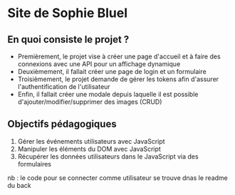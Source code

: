 <h1>Site de Sophie Bluel</h1>

<h2>En quoi consiste le projet ?</h2>

<ul>
  <li>Premièrement, le projet vise à créer une page d'accueil et à faire des connexions avec une API pour un affichage dynamique</li>
  <li>Deuxièmement, il fallait créer une page de login et un formulaire</li>
  <li>Troisièmement, le projet demande de gérer les tokens afin d'assurer l'authentification de l'utilisateur</li>
  <li>Enfin, il fallait créer une modale depuis laquelle il est possible d'ajouter/modifier/supprimer des images (CRUD)</li>
</ul>

<h2>Objectifs pédagogiques</h2>

<ol>
  <li>Gérer les événements utilisateurs avec JavaScript</li>
  <li>Manipuler les éléments du DOM avec JavaScript</li>
  <li>Récupérer les données utilisateurs dans le JavaScript via des formulaires</li>
</ol>

nb : le code pour se connecter comme utilisateur se trouve dnas le readme du back
